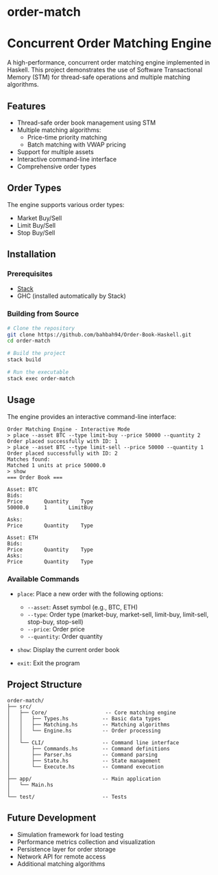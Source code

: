 # order-match
# Concurrent Order Matching Engine

A high-performance, concurrent order matching engine implemented in Haskell. This project demonstrates the use of Software Transactional Memory (STM) for thread-safe operations and multiple matching algorithms.

## Features

- Thread-safe order book management using STM
- Multiple matching algorithms:
  - Price-time priority matching
  - Batch matching with VWAP pricing
- Support for multiple assets
- Interactive command-line interface
- Comprehensive order types

## Order Types

The engine supports various order types:
- Market Buy/Sell
- Limit Buy/Sell
- Stop Buy/Sell

## Installation

### Prerequisites

- [Stack](https://docs.haskellstack.org/en/stable/README/)
- GHC (installed automatically by Stack)

### Building from Source

```bash
# Clone the repository
git clone https://github.com/bahbah94/Order-Book-Haskell.git
cd order-match

# Build the project
stack build

# Run the executable
stack exec order-match
```

## Usage

The engine provides an interactive command-line interface:

```
Order Matching Engine - Interactive Mode
> place --asset BTC --type limit-buy --price 50000 --quantity 2
Order placed successfully with ID: 1
> place --asset BTC --type limit-sell --price 50000 --quantity 1
Order placed successfully with ID: 2
Matches found:
Matched 1 units at price 50000.0
> show
=== Order Book ===

Asset: BTC
Bids:
Price		Quantity	Type
50000.0		1		LimitBuy

Asks:
Price		Quantity	Type

Asset: ETH
Bids:
Price		Quantity	Type
Asks:
Price		Quantity	Type
```

### Available Commands

- `place`: Place a new order with the following options:
  - `--asset`: Asset symbol (e.g., BTC, ETH)
  - `--type`: Order type (market-buy, market-sell, limit-buy, limit-sell, stop-buy, stop-sell)
  - `--price`: Order price
  - `--quantity`: Order quantity

- `show`: Display the current order book

- `exit`: Exit the program

## Project Structure

```
order-match/
├── src/
│   ├── Core/                   -- Core matching engine
│   │   ├── Types.hs           -- Basic data types
│   │   ├── Matching.hs        -- Matching algorithms
│   │   └── Engine.hs          -- Order processing
│   │
│   └── CLI/                   -- Command line interface
│       ├── Commands.hs        -- Command definitions
│       ├── Parser.hs          -- Command parsing
│       ├── State.hs           -- State management
│       └── Execute.hs         -- Command execution
│
├── app/                       -- Main application
│   └── Main.hs
│
└── test/                      -- Tests
```


## Future Development

- Simulation framework for load testing
- Performance metrics collection and visualization
- Persistence layer for order storage
- Network API for remote access
- Additional matching algorithms

